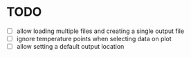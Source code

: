 # TODO

- [ ] allow loading multiple files and creating a single output file
- [ ] ignore temperature points when selecting data on plot
- [ ] allow setting a default output location